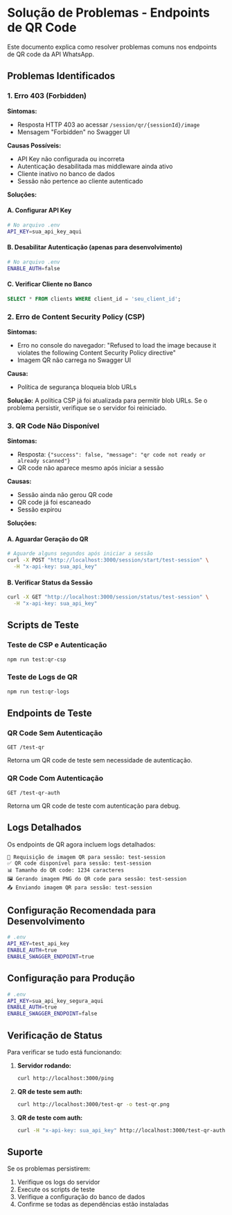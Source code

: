 # Solução de Problemas - Endpoints de QR Code

Este documento explica como resolver problemas comuns nos endpoints de QR code da API WhatsApp.

## Problemas Identificados

### 1. Erro 403 (Forbidden)

**Sintomas:**
- Resposta HTTP 403 ao acessar `/session/qr/{sessionId}/image`
- Mensagem "Forbidden" no Swagger UI

**Causas Possíveis:**
- API Key não configurada ou incorreta
- Autenticação desabilitada mas middleware ainda ativo
- Cliente inativo no banco de dados
- Sessão não pertence ao cliente autenticado

**Soluções:**

#### A. Configurar API Key
```bash
# No arquivo .env
API_KEY=sua_api_key_aqui
```

#### B. Desabilitar Autenticação (apenas para desenvolvimento)
```bash
# No arquivo .env
ENABLE_AUTH=false
```

#### C. Verificar Cliente no Banco
```sql
SELECT * FROM clients WHERE client_id = 'seu_client_id';
```

### 2. Erro de Content Security Policy (CSP)

**Sintomas:**
- Erro no console do navegador: "Refused to load the image because it violates the following Content Security Policy directive"
- Imagem QR não carrega no Swagger UI

**Causa:**
- Política de segurança bloqueia blob URLs

**Solução:**
A política CSP já foi atualizada para permitir blob URLs. Se o problema persistir, verifique se o servidor foi reiniciado.

### 3. QR Code Não Disponível

**Sintomas:**
- Resposta: `{"success": false, "message": "qr code not ready or already scanned"}`
- QR code não aparece mesmo após iniciar a sessão

**Causas:**
- Sessão ainda não gerou QR code
- QR code já foi escaneado
- Sessão expirou

**Soluções:**

#### A. Aguardar Geração do QR
```bash
# Aguarde alguns segundos após iniciar a sessão
curl -X POST "http://localhost:3000/session/start/test-session" \
  -H "x-api-key: sua_api_key"
```

#### B. Verificar Status da Sessão
```bash
curl -X GET "http://localhost:3000/session/status/test-session" \
  -H "x-api-key: sua_api_key"
```

## Scripts de Teste

### Teste de CSP e Autenticação
```bash
npm run test:qr-csp
```

### Teste de Logs de QR
```bash
npm run test:qr-logs
```

## Endpoints de Teste

### QR Code Sem Autenticação
```
GET /test-qr
```
Retorna um QR code de teste sem necessidade de autenticação.

### QR Code Com Autenticação
```
GET /test-qr-auth
```
Retorna um QR code de teste com autenticação para debug.

## Logs Detalhados

Os endpoints de QR agora incluem logs detalhados:

```
📱 Requisição de imagem QR para sessão: test-session
✅ QR code disponível para sessão: test-session
📊 Tamanho do QR code: 1234 caracteres
🖼️ Gerando imagem PNG do QR code para sessão: test-session
📤 Enviando imagem QR para sessão: test-session
```

## Configuração Recomendada para Desenvolvimento

```bash
# .env
API_KEY=test_api_key
ENABLE_AUTH=true
ENABLE_SWAGGER_ENDPOINT=true
```

## Configuração para Produção

```bash
# .env
API_KEY=sua_api_key_segura_aqui
ENABLE_AUTH=true
ENABLE_SWAGGER_ENDPOINT=false
```

## Verificação de Status

Para verificar se tudo está funcionando:

1. **Servidor rodando:**
   ```bash
   curl http://localhost:3000/ping
   ```

2. **QR de teste sem auth:**
   ```bash
   curl http://localhost:3000/test-qr -o test-qr.png
   ```

3. **QR de teste com auth:**
   ```bash
   curl -H "x-api-key: sua_api_key" http://localhost:3000/test-qr-auth -o test-qr-auth.png
   ```

## Suporte

Se os problemas persistirem:

1. Verifique os logs do servidor
2. Execute os scripts de teste
3. Verifique a configuração do banco de dados
4. Confirme se todas as dependências estão instaladas 
